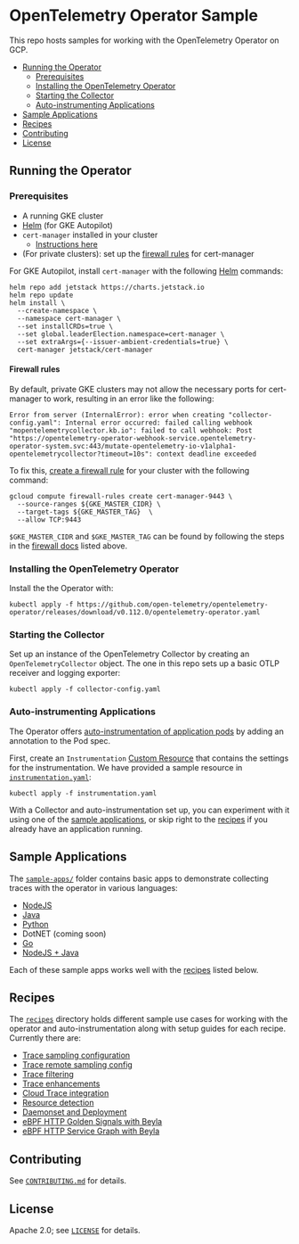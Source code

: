 # OpenTelemetry Operator Sample

This repo hosts samples for working with the OpenTelemetry Operator on GCP.

* [Running the Operator](#running-the-operator)
   * [Prerequisites](#prerequisites)
   * [Installing the OpenTelemetry Operator](#installing-the-opentelemetry-operator)
   * [Starting the Collector](#starting-the-collector)
   * [Auto-instrumenting Applications](#auto-instrumenting-applications)
* [Sample Applications](#sample-applications)
* [Recipes](#recipes)
* [Contributing](#contributing)
* [License](#license)

## Running the Operator

### Prerequisites

* A running GKE cluster
* [Helm](https://helm.sh) (for GKE Autopilot)
* `cert-manager` installed in your cluster
  * [Instructions here](https://cert-manager.io/docs/installation/)
* (For private clusters): set up the [firewall rules](#firewall-rules) for cert-manager

For GKE Autopilot, install `cert-manager` with the following [Helm](https://helm.sh) commands:
```
helm repo add jetstack https://charts.jetstack.io
helm repo update
helm install \
  --create-namespace \
  --namespace cert-manager \
  --set installCRDs=true \
  --set global.leaderElection.namespace=cert-manager \
  --set extraArgs={--issuer-ambient-credentials=true} \
  cert-manager jetstack/cert-manager
```

#### Firewall rules

By default, private GKE clusters may not allow the necessary ports for
cert-manager to work, resulting in an error like the following:

```
Error from server (InternalError): error when creating "collector-config.yaml": Internal error occurred: failed calling webhook "mopentelemetrycollector.kb.io": failed to call webhook: Post "https://opentelemetry-operator-webhook-service.opentelemetry-operator-system.svc:443/mutate-opentelemetry-io-v1alpha1-opentelemetrycollector?timeout=10s": context deadline exceeded
```

To fix this, [create a firewall
rule](https://cloud.google.com/kubernetes-engine/docs/how-to/private-clusters#add_firewall_rules)
for your cluster with the following command:

```
gcloud compute firewall-rules create cert-manager-9443 \
  --source-ranges ${GKE_MASTER_CIDR} \
  --target-tags ${GKE_MASTER_TAG}  \
  --allow TCP:9443
```

`$GKE_MASTER_CIDR` and `$GKE_MASTER_TAG` can be found by following the steps in
the [firewall
docs](https://cloud.google.com/kubernetes-engine/docs/how-to/private-clusters#add_firewall_rules)
listed above.

### Installing the OpenTelemetry Operator

Install the the Operator with:

```
kubectl apply -f https://github.com/open-telemetry/opentelemetry-operator/releases/download/v0.112.0/opentelemetry-operator.yaml
```

### Starting the Collector

Set up an instance of the OpenTelemetry Collector by creating an `OpenTelemetryCollector` object.
The one in this repo sets up a basic OTLP receiver and logging exporter:

```
kubectl apply -f collector-config.yaml
```

### Auto-instrumenting Applications

The Operator offers [auto-instrumentation of application pods](https://github.com/open-telemetry/opentelemetry-operator#opentelemetry-auto-instrumentation-injection)
by adding an annotation to the Pod spec.

First, create an `Instrumentation` [Custom Resource](https://kubernetes.io/docs/concepts/extend-kubernetes/api-extension/custom-resources/)
that contains the settings for the instrumentation. We have provided a sample resource
in [`instrumentation.yaml`](instrumentation.yaml):

```
kubectl apply -f instrumentation.yaml
```

With a Collector and auto-instrumentation set up, you can experiment with it using one of the [sample applications](sample-apps),
or skip right to the [recipes](recipes) if you already have an application running.

## Sample Applications

The [`sample-apps/`](sample-apps/) folder contains basic apps to demonstrate collecting traces with
the operator in various languages:

* [NodeJS](sample-apps/nodejs)
* [Java](sample-apps/java)
* [Python](sample-apps/python)
* DotNET (coming soon)
* [Go](sample-apps/go)
* [NodeJS + Java](sample-apps/nodejs-java)

Each of these sample apps works well with the [recipes](recipes) listed below.

## Recipes

The [`recipes`](recipes/) directory holds different sample use cases for working with the
operator and auto-instrumentation along with setup guides for each recipe. Currently there are:

* [Trace sampling configuration](recipes/trace-sampling)
* [Trace remote sampling config](recipes/trace-remote-sampling)
* [Trace filtering](recipes/trace-filtering)
* [Trace enhancements](recipes/trace-enhancements)
* [Cloud Trace integration](recipes/cloud-trace)
* [Resource detection](recipes/resource-detection)
* [Daemonset and Deployment](recipes/daemonset-and-deployment)
* [eBPF HTTP Golden Signals with Beyla](recipes/beyla-golden-signals)
* [eBPF HTTP Service Graph with Beyla](recipes/beyla-service-graph)

## Contributing

See [`CONTRIBUTING.md`](CONTRIBUTING.md) for details.

## License

Apache 2.0; see [`LICENSE`](LICENSE) for details.
